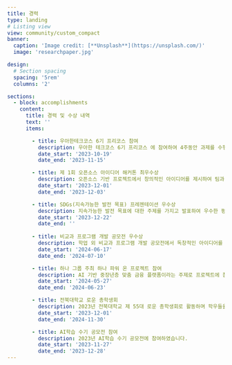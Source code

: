 ```yaml
---
title: 경력
type: landing
# Listing view
view: community/custom_compact
banner:
  caption: 'Image credit: [**Unsplash**](https://unsplash.com/)'
  image: 'researchpaper.jpg'

design:
  # Section spacing
  spacing: '5rem'
  columns: '2'

sections:
  - block: accomplishments
    content:
      title: 경력 및 수상 내역
      text: ''
      items:

        - title: 우아한테크코스 6기 프리코스 참여
          description: 우아한 테크코스 6기 프리코스 에 참여하여 4주동안 과제를 수행하였습니다.
          date_start: '2023-10-19'
          date_end: '2023-11-15'

        - title: 제 1회 오픈소스 아이디어 해커톤 최우수상
          description: 오픈소스 기반 프로젝트에서 창의적인 아이디어를 제시하여 팀과 함께 최우수상을 수상하였습니다.
          date_start: '2023-12-01'
          date_end: '2023-12-03'

        - title: SDGs(지속가능한 발전 목표) 프레젠테이션 우수상
          description: 지속가능한 발전 목표에 대한 주제를 가지고 발표하여 우수한 평가를 받아 우수상을 수상하였습니다.
          date_start: '2023-12-22'
          date_end: ''
          
        - title: 비교과 프로그램 개발 공모전 우수상
          description: 학업 외 비교과 프로그램 개발 공모전에서 독창적인 아이디어를 통해 우수상을 수상하였습니다.
          date_start: '2024-06-17'
          date_end: '2024-07-10'

        - title: 하나 그룹 주최 하나 파워 온 프로젝트 참여
          description: AI 기반 중장년층 맞춤 금융 플랫폼이라는 주제로 프로젝트에 참여하였습니다.
          date_start: '2024-05-27'
          date_end: '2024-06-23'

        - title: 전북대학교 로운 총학생회
          description: 2023년 전북대학교 제 55대 로운 총학생회로 활동하며 학우들을 위헤 일하는 한 해를 보냈습니다.
          date_start: '2023-12-01'
          date_end: '2024-11-30'

        - title: AI학습 수기 공모전 참여
          description: 2023년 AI학습 수기 공모전에 참여하였습니다.
          date_start: '2023-11-27'
          date_end: '2023-12-28'
---
```



